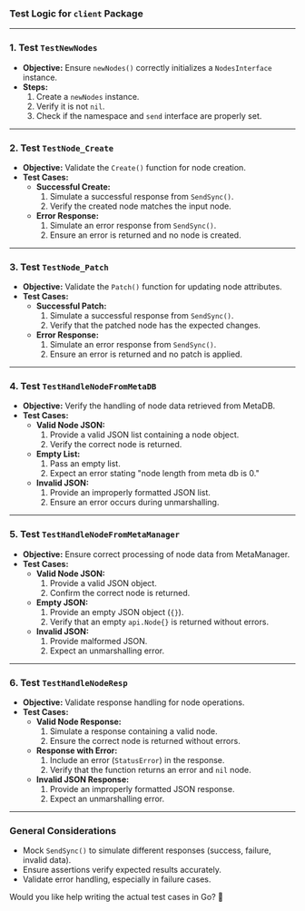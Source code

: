 ### **Test Logic for `client` Package**

---

### **1. Test `TestNewNodes`**
- **Objective:** Ensure `newNodes()` correctly initializes a `NodesInterface` instance.
- **Steps:**
  1. Create a `newNodes` instance.
  2. Verify it is not `nil`.
  3. Check if the namespace and `send` interface are properly set.

---

### **2. Test `TestNode_Create`**
- **Objective:** Validate the `Create()` function for node creation.
- **Test Cases:**
  - **Successful Create:**
    1. Simulate a successful response from `SendSync()`.
    2. Verify the created node matches the input node.
  - **Error Response:**
    1. Simulate an error response from `SendSync()`.
    2. Ensure an error is returned and no node is created.

---

### **3. Test `TestNode_Patch`**
- **Objective:** Validate the `Patch()` function for updating node attributes.
- **Test Cases:**
  - **Successful Patch:**
    1. Simulate a successful response from `SendSync()`.
    2. Verify that the patched node has the expected changes.
  - **Error Response:**
    1. Simulate an error response from `SendSync()`.
    2. Ensure an error is returned and no patch is applied.

---

### **4. Test `TestHandleNodeFromMetaDB`**
- **Objective:** Verify the handling of node data retrieved from MetaDB.
- **Test Cases:**
  - **Valid Node JSON:**
    1. Provide a valid JSON list containing a node object.
    2. Verify the correct node is returned.
  - **Empty List:**
    1. Pass an empty list.
    2. Expect an error stating "node length from meta db is 0."
  - **Invalid JSON:**
    1. Provide an improperly formatted JSON list.
    2. Ensure an error occurs during unmarshalling.

---

### **5. Test `TestHandleNodeFromMetaManager`**
- **Objective:** Ensure correct processing of node data from MetaManager.
- **Test Cases:**
  - **Valid Node JSON:**
    1. Provide a valid JSON object.
    2. Confirm the correct node is returned.
  - **Empty JSON:**
    1. Provide an empty JSON object (`{}`).
    2. Verify that an empty `api.Node{}` is returned without errors.
  - **Invalid JSON:**
    1. Provide malformed JSON.
    2. Expect an unmarshalling error.

---

### **6. Test `TestHandleNodeResp`**
- **Objective:** Validate response handling for node operations.
- **Test Cases:**
  - **Valid Node Response:**
    1. Simulate a response containing a valid node.
    2. Ensure the correct node is returned without errors.
  - **Response with Error:**
    1. Include an error (`StatusError`) in the response.
    2. Verify that the function returns an error and `nil` node.
  - **Invalid JSON Response:**
    1. Provide an improperly formatted JSON response.
    2. Expect an unmarshalling error.

---

### **General Considerations**
- Mock `SendSync()` to simulate different responses (success, failure, invalid data).
- Ensure assertions verify expected results accurately.
- Validate error handling, especially in failure cases.

Would you like help writing the actual test cases in Go? 🚀